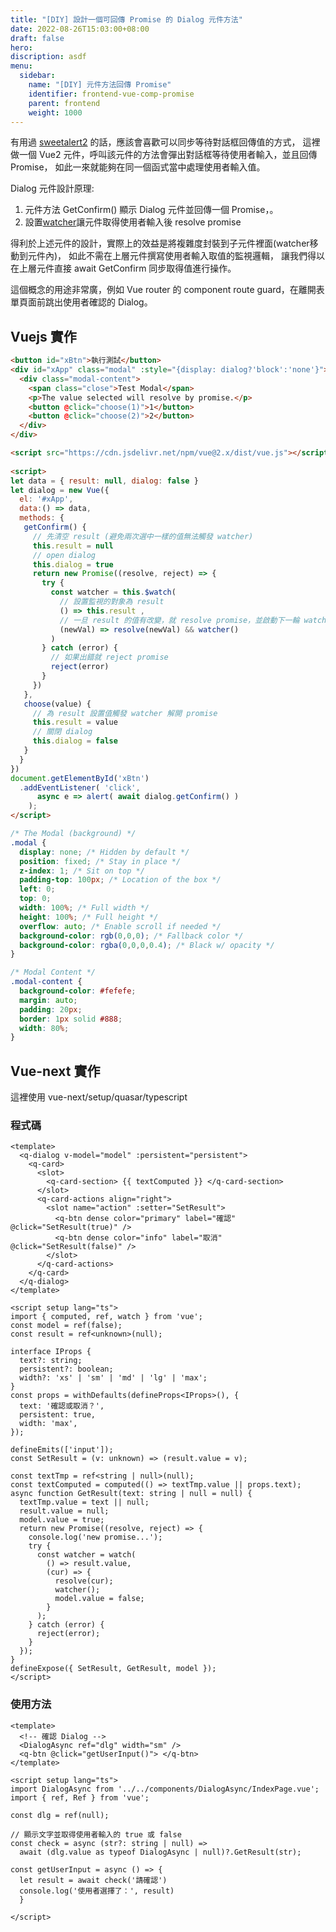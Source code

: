 ```yaml
---
title: "[DIY] 設計一個可回傳 Promise 的 Dialog 元件方法"
date: 2022-08-26T15:03:00+08:00
draft: false
hero: 
discription: asdf
menu:
  sidebar:
    name: "[DIY] 元件方法回傳 Promise"
    identifier: frontend-vue-comp-promise
    parent: frontend
    weight: 1000
---
```

有用過 [sweetalert2](https://sweetalert2.github.io/) 的話，應該會喜歡可以同步等待對話框回傳值的方式，
這裡做一個 Vue2 元件，呼叫該元件的方法會彈出對話框等待使用者輸入，並且回傳 Promise，
如此一來就能夠在同一個函式當中處理使用者輸入值。

Dialog 元件設計原理:
  1. 元件方法 GetConfirm() 顯示 Dialog 元件並回傳一個 Promise，。
  2. 設置[watcher](https://vuejs.org/v2/api/#vm-watch)讓元件取得使用者輸入後 resolve promise 

得利於上述元件的設計，實際上的效益是將複雜度封裝到子元件裡面(watcher移動到元件內)，
如此不需在上層元件撰寫使用者輸入取值的監視邏輯，
讓我們得以在上層元件直接 await GetConfirm 同步取得值進行操作。

這個概念的用途非常廣，例如 Vue router 的 component route guard，在離開表單頁面前跳出使用者確認的 Dialog。

## Vuejs 實作
```html
<button id="xBtn">執行測試</button>
<div id="xApp" class="modal" :style="{display: dialog?'block':'none'}">
  <div class="modal-content">
    <span class="close">Test Modal</span>
    <p>The value selected will resolve by promise.</p>
    <button @click="choose(1)">1</button>
    <button @click="choose(2)">2</button>
  </div>
</div>
```

```html
<script src="https://cdn.jsdelivr.net/npm/vue@2.x/dist/vue.js"></script>
 
<script>
let data = { result: null, dialog: false }
let dialog = new Vue({
  el: '#xApp',
  data:() => data,
  methods: {
   getConfirm() {
     // 先清空 result (避免兩次選中一樣的值無法觸發 watcher)
     this.result = null 
     // open dialog
     this.dialog = true 
     return new Promise((resolve, reject) => {
       try {
         const watcher = this.$watch(
           // 設置監視的對象為 result
           () => this.result ,
           // 一旦 result 的值有改變，就 resolve promise，並啟動下一輪 watcher 
           (newVal) => resolve(newVal) && watcher()
         )
       } catch (error) {
         // 如果出錯就 reject promise
         reject(error)
       }
     })
   },
   choose(value) {
     // 為 result 設置值觸發 watcher 解開 promise
     this.result = value 
     // 關閉 dialog
     this.dialog = false
   }
  }
})
document.getElementById('xBtn')
  .addEventListener( 'click', 
      async e => alert( await dialog.getConfirm() )
    );
</script>
```

```css
/* The Modal (background) */
.modal {
  display: none; /* Hidden by default */
  position: fixed; /* Stay in place */
  z-index: 1; /* Sit on top */
  padding-top: 100px; /* Location of the box */
  left: 0;
  top: 0;
  width: 100%; /* Full width */
  height: 100%; /* Full height */
  overflow: auto; /* Enable scroll if needed */
  background-color: rgb(0,0,0); /* Fallback color */
  background-color: rgba(0,0,0,0.4); /* Black w/ opacity */
}

/* Modal Content */
.modal-content {
  background-color: #fefefe;
  margin: auto;
  padding: 20px;
  border: 1px solid #888;
  width: 80%;
}
```

<style>
/* The Modal (background) */
.modal {
  display: none; /* Hidden by default */
  position: fixed; /* Stay in place */
  z-index: 1; /* Sit on top */
  padding-top: 100px; /* Location of the box */
  left: 0;
  top: 0;
  width: 100%; /* Full width */
  height: 100%; /* Full height */
  overflow: auto; /* Enable scroll if needed */
  background-color: rgb(0,0,0); /* Fallback color */
  background-color: rgba(0,0,0,0.4); /* Black w/ opacity */
}

/* Modal Content */
.modal-content {
  background-color: #fefefe;
  margin: auto;
  padding: 20px;
  border: 1px solid #888;
  width: 80%;
}
</style>


<div id="xApp" class="modal" :style="{display: dialog?'block':'none'}">
  <div class="modal-content">
    <span class="close">Test Modal</span>
    <p>The value selected will resolve by promise.</p>
    <button @click="choose(1)">1</button>
    <button @click="choose(2)">2</button>
  </div>
</div>

<script src="https://cdn.jsdelivr.net/npm/vue@2.x/dist/vue.js"></script>

<script>
let data = { result: null, dialog: false }
let dialog = new Vue({
  el: '#xApp',
  data:() => data,
  methods: {
   getConfirm() {
     // 先清空 result (避免兩次選中一樣的值無法觸發 watcher)
     this.result = null 
     // 打開 dialog
     this.dialog = true 
     // 回傳 Promise
     return new Promise((resolve, reject) => {
       try {
         const watcher = this.$watch(
           // 設置監視的對象為 result
           () => this.result ,
           // 一旦 result 的值有改變，就 resolve promise，並啟動下一輪 watcher 
           (newVal) => resolve(newVal) && watcher()
         )
       } catch (error) {
         // 如果出錯就 reject promise
         reject(error)
       }
     })
   },
   choose(value) {
     // 為 result 設置值觸發 watcher 解開 promise
     this.result = value 
     // 關閉 dialog
     this.dialog = false
   }
  }
})
document.getElementById('xBtn')
  .addEventListener( 'click', 
      async e => alert( await dialog.getConfirm() )
    );
</script>

## Vue-next 實作
這裡使用 vue-next/setup/quasar/typescript
### 程式碼
```vue
<template>
  <q-dialog v-model="model" :persistent="persistent">
    <q-card>
      <slot>
        <q-card-section> {{ textComputed }} </q-card-section>
      </slot>
      <q-card-actions align="right">
        <slot name="action" :setter="SetResult">
          <q-btn dense color="primary" label="確認" @click="SetResult(true)" />
          <q-btn dense color="info" label="取消" @click="SetResult(false)" />
        </slot>
      </q-card-actions>
    </q-card>
  </q-dialog>
</template>

<script setup lang="ts">
import { computed, ref, watch } from 'vue';
const model = ref(false);
const result = ref<unknown>(null);

interface IProps {
  text?: string;
  persistent?: boolean;
  width?: 'xs' | 'sm' | 'md' | 'lg' | 'max';
}
const props = withDefaults(defineProps<IProps>(), {
  text: '確認或取消？',
  persistent: true,
  width: 'max',
});

defineEmits(['input']);
const SetResult = (v: unknown) => (result.value = v);

const textTmp = ref<string | null>(null);
const textComputed = computed(() => textTmp.value || props.text);
async function GetResult(text: string | null = null) {
  textTmp.value = text || null;
  result.value = null;
  model.value = true;
  return new Promise((resolve, reject) => {
    console.log('new promise...');
    try {
      const watcher = watch(
        () => result.value,
        (cur) => {
          resolve(cur);
          watcher();
          model.value = false;
        }
      );
    } catch (error) {
      reject(error);
    }
  });
}
defineExpose({ SetResult, GetResult, model });
</script>
```
### 使用方法
```vue
<template>
  <!-- 確認 Dialog -->
  <DialogAsync ref="dlg" width="sm" />
  <q-btn @click="getUserInput()"> </q-btn>
</template>

<script setup lang="ts">
import DialogAsync from '../../components/DialogAsync/IndexPage.vue';
import { ref, Ref } from 'vue';

const dlg = ref(null);

// 顯示文字並取得使用者輸入的 true 或 false
const check = async (str?: string | null) =>
  await (dlg.value as typeof DialogAsync | null)?.GetResult(str);

const getUserInput = async () => {
  let result = await check('請確認')
  console.log('使用者選擇了：', result)
  }

</script>
```